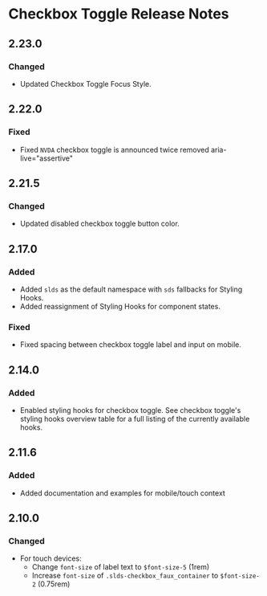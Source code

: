 <!-- Release notes authoring guidelines: http://keepachangelog.com/ -->

# Checkbox Toggle Release Notes

<!-- ## [Unreleased] -->

## 2.23.0

### Changed

- Updated Checkbox Toggle Focus Style.

## 2.22.0

### Fixed
- Fixed `NVDA` checkbox toggle is announced twice removed aria-live="assertive"
## 2.21.5

### Changed
- Updated disabled checkbox toggle button color.

## 2.17.0

### Added
- Added `slds` as the default namespace with `sds` fallbacks for Styling Hooks.
- Added reassignment of Styling Hooks for component states.

### Fixed
- Fixed spacing between checkbox toggle label and input on mobile.

## 2.14.0

### Added

- Enabled styling hooks for checkbox toggle. See checkbox toggle's styling hooks overview table for a full listing of the currently available hooks.

## 2.11.6

### Added

- Added documentation and examples for mobile/touch context

## 2.10.0

### Changed

- For touch devices:
  - Change `font-size` of label text to `$font-size-5` (1rem)
  - Increase `font-size` of `.slds-checkbox_faux_container` to `$font-size-2` (0.75rem)

<!-- ## [VERSION] -->
